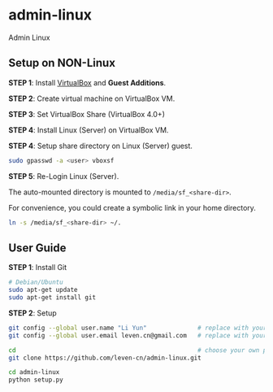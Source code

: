 admin-linux
==================

Admin Linux

## Setup on NON-Linux

**STEP 1**: Install [VirtualBox](http://www.virtualbox.org/) and **Guest Additions**.

**STEP 2**: Create virtual machine on VirtualBox VM.

**STEP 3**: Set VirtualBox Share (VirtualBox 4.0+)

**STEP 4**: Install Linux (Server) on VirtualBox VM.

**STEP 4**: Setup share directory on Linux (Server) guest.

```bash
sudo gpasswd -a <user> vboxsf
```

**STEP 5**: Re-Login Linux (Server).

The auto-mounted directory is mounted to `/media/sf_<share-dir>`.

For convenience, you could create a symbolic link in your home directory.

```bash
ln -s /media/sf_<share-dir> ~/.
```

## User Guide

**STEP 1**: Install Git

```bash
# Debian/Ubuntu
sudo apt-get update
sudo apt-get install git
```

**STEP 2**: Setup

```bash
git config --global user.name "Li Yun"              # replace with your name
git config --global user.email leven.cn@gmail.com   # replace with your email address

cd                                                  # choose your own path
git clone https://github.com/leven-cn/admin-linux.git

cd admin-linux
python setup.py
```
